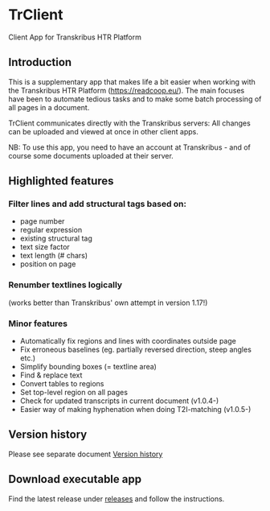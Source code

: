 # TrClient
Client App for Transkribus HTR Platform

## Introduction

This is a supplementary app that makes life a bit easier when working with the Transkribus HTR Platform (https://readcoop.eu/).
The main focuses have been to automate tedious tasks and to make some batch processing of all pages in a document.

TrClient communicates directly with the Transkribus servers: All changes can be uploaded and viewed at once in other client apps.

NB: To use this app, you need to have an account at Transkribus - and of course some documents uploaded at their server.

## Highlighted features

### Filter lines and add structural tags based on:

* page number
* regular expression
* existing structural tag
* text size factor
* text length (# chars)
* position on page

### Renumber textlines logically 

(works better than Transkribus' own attempt in version 1.17!)

### Minor features

* Automatically fix regions and lines with coordinates outside page
* Fix erroneous baselines (eg. partially reversed direction, steep angles etc.)
* Simplify bounding boxes (= textline area)
* Find & replace text
* Convert tables to regions
* Set top-level region on all pages
* Check for updated transcripts in current document (v1.0.4-)
* Easier way of making hyphenation when doing T2I-matching (v1.0.5-)

## Version history

Please see separate document [Version history](VersionHistory.md)

## Download executable app

Find the latest release under [releases](https://github.com/JakobMeile/TrClient/releases) and follow the instructions.
